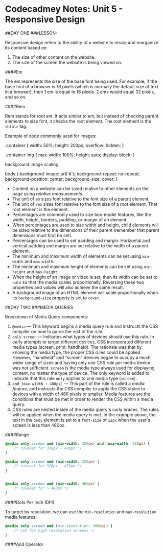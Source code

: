 # Codecadmey Notes: Unit 5 - Responsive Design

##DAY ONE
###LESSON: 

Responsive design refers to the ability of a website to resize and reorganize its content based on:

1. The size of other content on the website.
1. The size of the screen the website is being viewed on.

####Em

The em represents the size of the base font being used. For example, if the base font of a browser is 16 pixels (which is normally the default size of text in a browser), then 1 em is equal to 16 pixels. 2 ems would equal 32 pixels, and so on.

####Rem

Rem stands for root em. It acts similar to em, but instead of checking parent elements to size font, it checks the root element. The root element is the `<html>` tag.

Example of code commonly uesd for images:

.container {
  width: 50%;
  height: 200px;
  overflow: hidden;
}

.container img {
  max-width: 100%;
  height: auto;
  display: block;
}


background image scaling: 

body {
  background-image: url('#');
  background-repeat: no-repeat;
  background-position: center;
  background-size: cover;
}

* Content on a website can be sized relative to other elements on the page using _relative measurements_.
* The unit of `em` sizes font relative to the font size of a parent element.
* The unit of `rem` sizes font relative to the font size of a root element. That root element is the <html> element.
* Percentages are commonly used to size box-model features, like the width, height, borders, padding, or margin of an element.
* When percentages are used to size width and height, child elements will be sized relative to the dimensions of their parent (remember that parent dimensions must first be set).
* Percentages can be used to set padding and margin. Horizontal and vertical padding and margin are set relative to the width of a parent element.
* The minimum and maximum width of elements can be set using `min-width` and `max-width`.
* The minimum and maximum height of elements can be set using `min-height` and `max-height`.
* When the height of an image or video is set, then its width can be set to `auto` so that the media scales proportionally. Reversing these two properties and values will also achieve the same result.
* A background image of an HTML element will scale proportionally when its `background-size` property is set to `cover`.

##DAY TWO
###MEDIA QUERIES

Breakdown of Media Query components: 

1. `@media` — This keyword begins a media query rule and instructs the CSS compiler on how to parse the rest of the rule.
1. `only screen` — Indicates what types of devices should use this rule. In early attempts to target different devices, CSS incorporated different media types (screen, print, handheld). The rationale was that by knowing the media type, the proper CSS rules could be applied. However, “handheld” and “screen” devices began to occupy a much wider range of sizes and having only one CSS rule per media device was not sufficient. `screen` is the media type always used for displaying content, no matter the type of device. The only keyword is added to indicate that this rule `only` applies to one media type (`screen`).
1. `and (max-width : 480px)` — This part of the rule is called a _media feature_, and instructs the CSS compiler to apply the CSS styles to devices with a width of 480 pixels or smaller. Media features are the conditions that must be met in order to render the CSS within a media query.
1. CSS rules are nested inside of the media query's curly braces. The rules will be applied when the media query is met. In the example above, the text in the `body` element is set to a `font-size` of `12px` when the user's screen is less than 480px.

####Range

```css
@media only screen and (min-width: 320px) and (max-width: 480px) {
    /* ruleset for 320px - 480px */
}
```

```css
@media only screen and (min-width: 320px) { 
    /* ruleset for 320px - 479px */
}


@media only screen and (min-width: 480px) { 
    /* ruleset for > 480px */
}
```

####Dots Per Inch (DPI)

To target by resolution, we can use the `min-resolution` and `max-resolution` media features. 

```css
@media only screen and (min-resolution: 300dpi) {
    /* CSS for high resolution screens */
}
```

####And Operator
